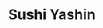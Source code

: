 ---
layout: place
title: "Sushi Yashin"
permalink: /new-york/brooklyn/sushi-yashin.html
stateAbbr: NY
stateName: New York
cityName: Brooklyn
seo:
  name: "Sushi Yashin"
  type: Restaurant
  links: https://www.sushiyashin.com/
description: "Chill, compact spot offering sushi rolls & sashimi, plus chef's-choice & lunch specials. Looking for sushi in Brooklyn, New York? Check out Sushi Yashin for ..."
place_id: ChIJSdgc3f1awokRq3dr7RS4D4g
photos:
  - name: >-
      places/ChIJSdgc3f1awokRq3dr7RS4D4g/photos/AeeoHcLKaDiZkj-A_C6mNlSn8L5hXciv36U6larIY5WBm3d_diBq_EsP6eJFYr3EjaIH3ydqkMD8ZsENeNMq8lL7UuSNG0qpVY3aLqPWHpdK1tbr5SHVWR5FZYm7K0d1K4nVBf6DJA6t-iWs8WFImRgTP8j-r71-R3REBZDps-kDEPCsrhFqlFqw44iLv5LE65olAbfwcvmd6QBJM8Ndt-qkDM45KxVUEem60IYprGdjmeOum5jGYTf6GVfslnDfthgewrk9ZsYi8-FnUT4L5RxgGDfUzZksoU2Nz1OeYWgl5GZGVQ7r_0B7ftCGBfPX1P9gog63xEfC3c-iWzMIt5sB2PHBAO0SJvKZmRVCcGNcrr1N6sBjNRUeWOAVgMAPgy00nbGzV54Lbv4AK_1MQ0iRnP21NvD7uh3T8rXByBx-z6Hv6bEn
    widthPx: 4800
    heightPx: 3840
    authorAttributions:
      - displayName: Nic Garcia
        uri: https://maps.google.com/maps/contrib/105601992699102170460
        photoUri: >-
          https://lh3.googleusercontent.com/a-/ALV-UjXcSq9plx4YrTqFmwFSTa3n-mJMSwp9TW62hId8Y2MnmIp4kFxo=s100-p-k-no-mo
    flagContentUri: >-
      https://www.google.com/local/imagery/report/?cb_client=maps_api_places.places_api&image_key=!1e10!2sCIHM0ogKEICAgMDQ-KbA7QE&hl=en-US
    googleMapsUri: >-
      https://www.google.com/maps/place//data=!3m4!1e2!3m2!1sCIHM0ogKEICAgMDQ-KbA7QE!2e10!4m2!3m1!1s0x89c25afddd1cd849:0x880fb814ed6b77ab
  - name: >-
      places/ChIJSdgc3f1awokRq3dr7RS4D4g/photos/AeeoHcKMepsyc4YlHIOlGXBiXeIBEOVGIfXgElpkX8-t_xJ7qSlo9Qg1qci9clDfVIZIuJ91lX01bSSD9QAUQKMEMJ4Zo0uGu_82PPm-CwfiWAuhXhHsayQOQlVVF6FRXtUQK9SfAtr8bG10f5NAV3knSDGtSzvqaRMCZSmQr3Sfa0YuI0itNHdWiBKFVvPsQDm1K_o9rtIPpqt307JsSvR_TvdcDMODeM5SDv0dC6-dAH8de_On5keZFGYd89XP7nrVUWvi_uyWkXZVgTA0cyTw0KIhMJk_tU22sPLu2b_TuovAJwotxBf3dIBzN3REMzU6jIngcHt9fYKtRLI_WbwQsqPjck4aMqq40O7pYZApHN2-LFx09GL_bNG04E_PX0hPbU5ban0CMUd1N2clRUw1dECH1jGu5qIWflQe8gtBMEsNNA
    widthPx: 4032
    heightPx: 2268
    authorAttributions:
      - displayName: Julien Bourneuf
        uri: https://maps.google.com/maps/contrib/111644518165064679706
        photoUri: >-
          https://lh3.googleusercontent.com/a-/ALV-UjXTFvA2akW2Fi_3ob2X2GUaSRSOYrTT96etbYbA9zpOfQAQDy5mSA=s100-p-k-no-mo
    flagContentUri: >-
      https://www.google.com/local/imagery/report/?cb_client=maps_api_places.places_api&image_key=!1e10!2sCIHM0ogKEICAgICk4sD3fg&hl=en-US
    googleMapsUri: >-
      https://www.google.com/maps/place//data=!3m4!1e2!3m2!1sCIHM0ogKEICAgICk4sD3fg!2e10!4m2!3m1!1s0x89c25afddd1cd849:0x880fb814ed6b77ab
  - name: >-
      places/ChIJSdgc3f1awokRq3dr7RS4D4g/photos/AeeoHcKlW0WL38w3_Ej3TtndgEvDqsxmpwa4xzXLrTMu1RAnQFcXl2_0mJxp63KQkPu-V7Bwc9eQp0xMX2C5WsfxbQ-hNJXhhrUEcxMkO7haqqbXuozK_3ygsjXwpiIVlxOTEH3YvXTUGrqZjTCyI7P06EybUgbT739hQuOqEEKXAGqlgeq2ukNdf50sXR8Ypr8xdtliC8WyR9r73yxAHBU9KgZLkIJIUfL89EK-Z02T6wLILQtV4sQcLj3ChGk9QcmRwziESYuRGq3H8wj2hNUOIpxMKR7ss4noDIw5Qul4LRvczKgFoqNz54doznAGafjY7OvKBzRHMaysWwhAM0c4ii3RdY8Bocevnut2p9f9opB_klFiA9xJE8mtSxeSrg59VcGce17APYPPYMYQe-wU1XL0m9CwYhniq2onK4hE3qpUaoph
    widthPx: 4032
    heightPx: 3024
    authorAttributions:
      - displayName: Jesse Xu
        uri: https://maps.google.com/maps/contrib/101630521694810011576
        photoUri: >-
          https://lh3.googleusercontent.com/a-/ALV-UjUfV1BFHZzFWZM-8_8jzEmt13NHk2feU8iQ32M5hAkRu9iAqYQfnQ=s100-p-k-no-mo
    flagContentUri: >-
      https://www.google.com/local/imagery/report/?cb_client=maps_api_places.places_api&image_key=!1e10!2sCIHM0ogKEICAgIDE_MuilwE&hl=en-US
    googleMapsUri: >-
      https://www.google.com/maps/place//data=!3m4!1e2!3m2!1sCIHM0ogKEICAgIDE_MuilwE!2e10!4m2!3m1!1s0x89c25afddd1cd849:0x880fb814ed6b77ab
  - name: >-
      places/ChIJSdgc3f1awokRq3dr7RS4D4g/photos/AeeoHcJp8F_OICyN7ldkE2OI-q9CCHVa8Us7rXeuSjGusZq53LP_43B8XgOQXib3ryK7FeNQSFknu2LmPAMYKKhuAibZi0Mmb0Uce-HMTlPJUnZAoAz1eyu9G8abfQ-VrCZPQHYvkf43Y5eWN8LFDtrBT6YKgIBFEUjoH1kr7atNba241NmauGji2YukRS9yDx3gRY4u-2mNOBq4TVPyBj7ZnsMZ5fTGGZ2b4RIE2eSZ6urB9UdETFFqBhL9QF2ToFpX0g8PAHATO_tAQiqNG0dN7FkoIDAv4ao2e0DGIYRED7H9g2Fi_1wGJ5vOW8zOgLlVkhr5W_vUG0qnJ8s88QU7tiBYEfT7cB053Rj1bZdhoVkButZLixJXGaXy7W2yQvZnm4e2p-Ud6Y5vXMliTrI7CtvxURgOYGTtMpppYYhkoOc
    widthPx: 3024
    heightPx: 4032
    authorAttributions:
      - displayName: Yunji Liu
        uri: https://maps.google.com/maps/contrib/111269952845966417337
        photoUri: >-
          https://lh3.googleusercontent.com/a/ACg8ocKi8DPxSCyvyEXsyXM1XdMKl7vje0Yv-IN8yx_6lsNEIq0Rjw=s100-p-k-no-mo
    flagContentUri: >-
      https://www.google.com/local/imagery/report/?cb_client=maps_api_places.places_api&image_key=!1e10!2sCIHM0ogKEICAgIDVl6CCIA&hl=en-US
    googleMapsUri: >-
      https://www.google.com/maps/place//data=!3m4!1e2!3m2!1sCIHM0ogKEICAgIDVl6CCIA!2e10!4m2!3m1!1s0x89c25afddd1cd849:0x880fb814ed6b77ab
  - name: >-
      places/ChIJSdgc3f1awokRq3dr7RS4D4g/photos/AeeoHcI3CMJICCagUIDmb_SnVcFUEyt3IhX9dCxPz82QHOVv0yim_VA6tkFFKJPSUSSLEXm_Qlra7fKjTROGAoSI7o3WdyLV39AToYWDMJpRa_czcERsdJFohUcCwSCyu29BkkHISmRkR8BeeVUvv4RSKIRRdLET0-lQqUNXBIcuJjm-061-kVcItHQG-y1Ed2ZaArPWf7qhkondSGvbTVtykuaXxfu08gNsUTEgnkafAxK0WqxI-6Q8rh0m_Xn9dnSef_B1GpqT9HMSqF95fmT6XbL3ukrOYZLvg95P89Zwsst5r2tNXUdqz9PL9zMFBJJF3eoC7ikKnUCZZ37MOhO88zSjlD4Lu5DhrJq-txS5JhaK7wDmpt13lpM0xdsia1DbgjJJZ93W57kp-kk-uTHCrEDw9fxjk2bXAv-MuYZRHgPl0UIK
    widthPx: 3600
    heightPx: 4800
    authorAttributions:
      - displayName: Kicks Kegs
        uri: https://maps.google.com/maps/contrib/109501076204071866175
        photoUri: >-
          https://lh3.googleusercontent.com/a-/ALV-UjUOpNGj1eoejP7Bke0TEh7g5nBxe00SC9dmi5zdQRf8iWEXCaw=s100-p-k-no-mo
    flagContentUri: >-
      https://www.google.com/local/imagery/report/?cb_client=maps_api_places.places_api&image_key=!1e10!2sCIHM0ogKEICAgIC_hMeLvgE&hl=en-US
    googleMapsUri: >-
      https://www.google.com/maps/place//data=!3m4!1e2!3m2!1sCIHM0ogKEICAgIC_hMeLvgE!2e10!4m2!3m1!1s0x89c25afddd1cd849:0x880fb814ed6b77ab
  - name: >-
      places/ChIJSdgc3f1awokRq3dr7RS4D4g/photos/AeeoHcJJgwmFx0s524swiT05_MxQQFikjxulsMgzY6x5ncJBg2ACaZ5AOXeSh3UEz0p7Bc4JvZfVVIjeiI3yzr4xHya9lvxJkO7Ntqa1C9YIK3zJzlAVfCZdAB9577ur-mHFv1j8DlV7I2RQ6uiOuE0fEH9edQBRfPBE84zh6Ey26gHK57ty088mUuegyA-NWkFME_xniGtRo55GdvWZt_gVDMGqnMFuXhFCKb5TncR3BTskRooZ80BE-DCaQ6rzbChlvqZ4S2lFxy_Z-6MrOQSCcfJlWUzWUrAmu9fla8qmR136UORS_RAaU4W3djHAS-RnCsh6mbwMOKAnHGxzYsX4jOxCQ7Diq4Sm1V-6NraZHePdyOb0gbmdqNsa86nwzUyl4BGc9_YjhfZhzTVWa3IXb2e4HJXyY02aJ5tvdHkxbm8ySw
    widthPx: 3600
    heightPx: 4800
    authorAttributions:
      - displayName: Kicks Kegs
        uri: https://maps.google.com/maps/contrib/109501076204071866175
        photoUri: >-
          https://lh3.googleusercontent.com/a-/ALV-UjUOpNGj1eoejP7Bke0TEh7g5nBxe00SC9dmi5zdQRf8iWEXCaw=s100-p-k-no-mo
    flagContentUri: >-
      https://www.google.com/local/imagery/report/?cb_client=maps_api_places.places_api&image_key=!1e10!2sCIHM0ogKEICAgIC_hMeLfg&hl=en-US
    googleMapsUri: >-
      https://www.google.com/maps/place//data=!3m4!1e2!3m2!1sCIHM0ogKEICAgIC_hMeLfg!2e10!4m2!3m1!1s0x89c25afddd1cd849:0x880fb814ed6b77ab
  - name: >-
      places/ChIJSdgc3f1awokRq3dr7RS4D4g/photos/AeeoHcKGBH7HolNA7WigjrA2ZWhG6ffylXoLqAXJ9whaQ--NJ9Lq29uNZrFqXs-dNdFraOEFtlYROJ19vb3I3I9wOAO71xwK01IoLxCMJgYUPkq1bYP-m1lvixlv6dRdx2wCBL0j17canAMLHMLDzL9Tl-_CDI8B1uIW51lv-beoAxiaUdPkaTDPdeLjpo0RT--lsxrPUhbBoIt_0taFKn-R8waqap08feE_gzMa6Odm-uoZ1x_YYBoLRTgJb_thmFAi3sZZy4MT7nJBZbynTSndVuyzu_BU0-r8lhkRbcdnD5PMPGDjZCyikRbPAIm53wePoPjoZCUnABT2L04Vi8lgL9SwaR3trPf6Kh4_eYfUH1mcw5RbFer-yBGTNue-foapEnTtN66oSbnPG0kcYeVir9SqPB6Q_VU_8EBx0Xn3tN10Jlmr
    widthPx: 4032
    heightPx: 1960
    authorAttributions:
      - displayName: Julien Bourneuf
        uri: https://maps.google.com/maps/contrib/111644518165064679706
        photoUri: >-
          https://lh3.googleusercontent.com/a-/ALV-UjXTFvA2akW2Fi_3ob2X2GUaSRSOYrTT96etbYbA9zpOfQAQDy5mSA=s100-p-k-no-mo
    flagContentUri: >-
      https://www.google.com/local/imagery/report/?cb_client=maps_api_places.places_api&image_key=!1e10!2sCIHM0ogKEICAgICq9q2mqAE&hl=en-US
    googleMapsUri: >-
      https://www.google.com/maps/place//data=!3m4!1e2!3m2!1sCIHM0ogKEICAgICq9q2mqAE!2e10!4m2!3m1!1s0x89c25afddd1cd849:0x880fb814ed6b77ab
  - name: >-
      places/ChIJSdgc3f1awokRq3dr7RS4D4g/photos/AeeoHcKxJL01_tFBQcR8H2CWufHeuh-lTCSnqRnuZIrtp_YbJRrfZOPbwe8ERPrrs5g8oDl85q66xXqQcUhG_VTRSOhlB8VO2xF4PGgA0ifMSOd3IR-xYRSoiEpDfXxRpAbu8bmLQPowosfRkPU7g3wv0syqvGhx-R4efRip1wGWK76M2Dr4QbYNsarfibaVGwROdzN4FPRAtRb1x1CZhWPl5n13O2RfKMtIv2nb040pmoDQw4a2qH3uUoWuDJGfOckdoVpQmTJ0jx71LDcAadj-LL3INr-bC44iSoCcTiEytuvsiuqmF24KujkvlrtngJRZoC4LGmF7Kxwp9tYi5Bcu-a13Xu2QCTPLo10UbvAYlEMnqT1UcOFxyIZmdZWGOIuS9bV0W4dfL8HsPup6kl-75MslTwxrBlGxJZHWsR5gldc
    widthPx: 3600
    heightPx: 4800
    authorAttributions:
      - displayName: Kicks Kegs
        uri: https://maps.google.com/maps/contrib/109501076204071866175
        photoUri: >-
          https://lh3.googleusercontent.com/a-/ALV-UjUOpNGj1eoejP7Bke0TEh7g5nBxe00SC9dmi5zdQRf8iWEXCaw=s100-p-k-no-mo
    flagContentUri: >-
      https://www.google.com/local/imagery/report/?cb_client=maps_api_places.places_api&image_key=!1e10!2sCIHM0ogKEICAgIC_hMeLPg&hl=en-US
    googleMapsUri: >-
      https://www.google.com/maps/place//data=!3m4!1e2!3m2!1sCIHM0ogKEICAgIC_hMeLPg!2e10!4m2!3m1!1s0x89c25afddd1cd849:0x880fb814ed6b77ab
  - name: >-
      places/ChIJSdgc3f1awokRq3dr7RS4D4g/photos/AeeoHcJEjkDxrnaEGU0UkK-fIocVE5Zq7k0OFG6kIUpr6raeQpF-O3UAOhgGmY2hFDCxHNTOTGBvmDdQuKjjSJSc2MhHD7TDT_VfLEafhP4vg_BNl9k4jdLUvj04QLnyZjW6YWr1PQC7y8bpbzNKcmUXIeS2FMTgAvoZvlWOPstTvfdqXJllkb6uatboDbe7YiU3CYzUelk6cqp5K4djHAUGOjSM5vD2TC8TCw3Vs3C2mTMA1jKKdNzUTcy8uhNbbb_Cg91T0YbFRz73MbMYMzWJoknDwadJEzKDmHZ2COvZbs4PrgN-HfjaY97uW104Ay2OWLH560_Y4yO40tiAZ5q_HDRRMteqa1ycWkysqQB9izwkA-si6vuv84gD6p8hd4HIQLYFlCJkaqKoCn3q9BKphF3BtG7B9Y81gex8OLSTBf-hGsJJ
    widthPx: 3024
    heightPx: 4032
    authorAttributions:
      - displayName: Alex Rivera
        uri: https://maps.google.com/maps/contrib/102730544060063802481
        photoUri: >-
          https://lh3.googleusercontent.com/a-/ALV-UjWS5i3SS3FiuhW0eCgOFzMzZ3GPI-Dantxlj6gfs3jMGmLiXdKqIw=s100-p-k-no-mo
    flagContentUri: >-
      https://www.google.com/local/imagery/report/?cb_client=maps_api_places.places_api&image_key=!1e10!2sCIHM0ogKEICAgICnvZSUqgE&hl=en-US
    googleMapsUri: >-
      https://www.google.com/maps/place//data=!3m4!1e2!3m2!1sCIHM0ogKEICAgICnvZSUqgE!2e10!4m2!3m1!1s0x89c25afddd1cd849:0x880fb814ed6b77ab
  - name: >-
      places/ChIJSdgc3f1awokRq3dr7RS4D4g/photos/AeeoHcKCa5o9I7ObQy1sT2ZLcgTBDgiuaN6W6F8-0__ifhQR2X55TKag2nMlQ2AYzJFltBDr1I-Gv6y6fXZfzmK5DIXrRh8hk9n1MJ2kobIZ2aEYmZZRvla0VOUxVzIoJKR3bBt0am1IM-SE6xUbypcXf5bXsPseaFxIA2jayKJY8wocgjUYd43NjaYQfKihN7vc2SSGjQSSs6drrauhovhkBBYxIvGGwXsu4h3Z7YmY_seKXtG23NFIEwOuOqIENWJMgfgwOXIg-92QUyUFnJy4ORXmj8MYmf37M7L93lS3Udlp0HWqF3Dazo9qdO1QAAiT1ewJPnRxT-QK8efA0laeBvadrUZGX2FgLrERhHoPTm2InAmjGdhpP7VNjYAjoX1Etn7nsAjogFdcc8QVfUmGE7lUTVrYe6wmz709EdW2IGJj_Itr
    widthPx: 2918
    heightPx: 2921
    authorAttributions:
      - displayName: Suanne Lee
        uri: https://maps.google.com/maps/contrib/104106861700096584296
        photoUri: >-
          https://lh3.googleusercontent.com/a-/ALV-UjWu5-D75bOH2Z2qKB8Ot4Ow_F9f9xaQxsd6vTyOl9qXAxYW98V_-A=s100-p-k-no-mo
    flagContentUri: >-
      https://www.google.com/local/imagery/report/?cb_client=maps_api_places.places_api&image_key=!1e10!2sCIHM0ogKEICAgICRlYbx9QE&hl=en-US
    googleMapsUri: >-
      https://www.google.com/maps/place//data=!3m4!1e2!3m2!1sCIHM0ogKEICAgICRlYbx9QE!2e10!4m2!3m1!1s0x89c25afddd1cd849:0x880fb814ed6b77ab
address: 381 5th Ave, Brooklyn, NY 11215, USA
street: 381 5th Ave
city: Brooklyn
state: NY
zip: '11215'
country: USA
neighborhood: Park Slope
latitude: '40.670856'
longitude: '-73.984732'
accessibility_options:
  wheelchairAccessibleParking: false
business_status: OPERATIONAL
name: Sushi Yashin
google_maps_links:
  directionsUri: >-
    https://www.google.com/maps/dir//''/data=!4m7!4m6!1m1!4e2!1m2!1m1!1s0x89c25afddd1cd849:0x880fb814ed6b77ab!3e0
  placeUri: https://maps.google.com/?cid=9804257313830959019
  writeAReviewUri: >-
    https://www.google.com/maps/place//data=!4m3!3m2!1s0x89c25afddd1cd849:0x880fb814ed6b77ab!12e1
  reviewsUri: >-
    https://www.google.com/maps/place//data=!4m4!3m3!1s0x89c25afddd1cd849:0x880fb814ed6b77ab!9m1!1b1
  photosUri: >-
    https://www.google.com/maps/place//data=!4m3!3m2!1s0x89c25afddd1cd849:0x880fb814ed6b77ab!10e5
primary_type: Sushi Restaurant
opening_hours:
  regular: null
  current: null
secondary_opening_hours:
  regular:
    weekdayDescriptions: null
    type: null
  current:
    weekdayDescriptions: null
    type: null
phone: (718) 788-6789
price_level: PRICE_LEVEL_MODERATE
price_range: $30 &ndash; $50
rating: '4.4'
rating_count: 245
website: https://www.sushiyashin.com/
reviews:
  - name: >-
      places/ChIJSdgc3f1awokRq3dr7RS4D4g/reviews/ChdDSUhNMG9nS0VJQ0FnSUNudlpTVThnRRAB
    relativePublishTimeDescription: 4 months ago
    rating: 4
    text:
      text: >-
        Food was good. I really liked the gyoza and the chicken karaage. The
        sushi was ok. I preferred the appetizers. Not bad.
      languageCode: en
    originalText:
      text: >-
        Food was good. I really liked the gyoza and the chicken karaage. The
        sushi was ok. I preferred the appetizers. Not bad.
      languageCode: en
    authorAttribution:
      displayName: Alex Rivera
      uri: https://www.google.com/maps/contrib/102730544060063802481/reviews
      photoUri: >-
        https://lh3.googleusercontent.com/a-/ALV-UjWS5i3SS3FiuhW0eCgOFzMzZ3GPI-Dantxlj6gfs3jMGmLiXdKqIw=s128-c0x00000000-cc-rp-mo-ba4
    publishTime: '2024-11-15T21:38:59.441660Z'
    flagContentUri: >-
      https://www.google.com/local/review/rap/report?postId=ChdDSUhNMG9nS0VJQ0FnSUNudlpTVThnRRAB&d=17924085&t=1
    googleMapsUri: >-
      https://www.google.com/maps/reviews/data=!4m6!14m5!1m4!2m3!1sChdDSUhNMG9nS0VJQ0FnSUNudlpTVThnRRAB!2m1!1s0x89c25afddd1cd849:0x880fb814ed6b77ab
  - name: >-
      places/ChIJSdgc3f1awokRq3dr7RS4D4g/reviews/ChdDSUhNMG9nS0VJQ0FnSUQzbVBlMXV3RRAB
    relativePublishTimeDescription: a month ago
    rating: 1
    text:
      text: >-
        I ordered delivery once and specified no knocking as I’m in the middle
        of a meeting. Immediately after the order was placed I also received a
        message saying tip in cash. I had already tip on grubhub. I don’t have
        time for this back and forth. When he arrived he proceeded to bang, yes
        bang not knocking, for a solid 3-5 minutes. On and off. I believe they
        deliver their own orders.


        The food was ok so i decided to dine in this time. The food was in fact
        just ok. I ordered a chirashi bowl this time. Something about the fish
        just doesn’t taste the freshest. The tamago egg had a strange yellow hue
        to it.. service was nearly nonexistent.


        I think you should always feel confident and comfortable to eat raw fish
        at a sushi restaurant. I did not feel confident about it eating here.
      languageCode: en
    originalText:
      text: >-
        I ordered delivery once and specified no knocking as I’m in the middle
        of a meeting. Immediately after the order was placed I also received a
        message saying tip in cash. I had already tip on grubhub. I don’t have
        time for this back and forth. When he arrived he proceeded to bang, yes
        bang not knocking, for a solid 3-5 minutes. On and off. I believe they
        deliver their own orders.


        The food was ok so i decided to dine in this time. The food was in fact
        just ok. I ordered a chirashi bowl this time. Something about the fish
        just doesn’t taste the freshest. The tamago egg had a strange yellow hue
        to it.. service was nearly nonexistent.


        I think you should always feel confident and comfortable to eat raw fish
        at a sushi restaurant. I did not feel confident about it eating here.
      languageCode: en
    authorAttribution:
      displayName: lelll omo
      uri: https://www.google.com/maps/contrib/101877196111780867415/reviews
      photoUri: >-
        https://lh3.googleusercontent.com/a/ACg8ocIxihoG69yvg-bT3tWrveRBm7DNN27Q4qJRcYfUISQFUGpg1Hg=s128-c0x00000000-cc-rp-mo-ba3
    publishTime: '2025-02-27T14:05:55.795089Z'
    flagContentUri: >-
      https://www.google.com/local/review/rap/report?postId=ChdDSUhNMG9nS0VJQ0FnSUQzbVBlMXV3RRAB&d=17924085&t=1
    googleMapsUri: >-
      https://www.google.com/maps/reviews/data=!4m6!14m5!1m4!2m3!1sChdDSUhNMG9nS0VJQ0FnSUQzbVBlMXV3RRAB!2m1!1s0x89c25afddd1cd849:0x880fb814ed6b77ab
  - name: >-
      places/ChIJSdgc3f1awokRq3dr7RS4D4g/reviews/ChdDSUhNMG9nS0VJQ0FnSUQ1MExYS193RRAB
    relativePublishTimeDescription: a year ago
    rating: 5
    text:
      text: >-
        I’ve only ordered food to-go from Sushi Yashin and I ordered it 4 days
        in a row, so I hope that sums up my review for the most part.

        The Spicy Girl roll is tasty and delicious with fresh tuna and jalapeno
        for a kick. The Apollo roll is tempura shrimp with some sort of mayo on
        top. The Rainbow roll has different fish on top like tuna, salmon, and
        yellowtail—if you’re looking for one roll with variety, this is the one
        I’d recommend.

        As for the normal rolls, can’t go wrong with a basic California roll.

        We will definitely be back and hopefully for dine-in so we can try it at
        its freshest!
      languageCode: en
    originalText:
      text: >-
        I’ve only ordered food to-go from Sushi Yashin and I ordered it 4 days
        in a row, so I hope that sums up my review for the most part.

        The Spicy Girl roll is tasty and delicious with fresh tuna and jalapeno
        for a kick. The Apollo roll is tempura shrimp with some sort of mayo on
        top. The Rainbow roll has different fish on top like tuna, salmon, and
        yellowtail—if you’re looking for one roll with variety, this is the one
        I’d recommend.

        As for the normal rolls, can’t go wrong with a basic California roll.

        We will definitely be back and hopefully for dine-in so we can try it at
        its freshest!
      languageCode: en
    authorAttribution:
      displayName: David Moldvai
      uri: https://www.google.com/maps/contrib/105361294518909986832/reviews
      photoUri: >-
        https://lh3.googleusercontent.com/a-/ALV-UjX90ckqIbIbNyXrCNfbyY6voDqq6evU1AqAOMudaqukrHN4O-Qt=s128-c0x00000000-cc-rp-mo-ba4
    publishTime: '2023-10-19T00:33:29.890626Z'
    flagContentUri: >-
      https://www.google.com/local/review/rap/report?postId=ChdDSUhNMG9nS0VJQ0FnSUQ1MExYS193RRAB&d=17924085&t=1
    googleMapsUri: >-
      https://www.google.com/maps/reviews/data=!4m6!14m5!1m4!2m3!1sChdDSUhNMG9nS0VJQ0FnSUQ1MExYS193RRAB!2m1!1s0x89c25afddd1cd849:0x880fb814ed6b77ab
  - name: >-
      places/ChIJSdgc3f1awokRq3dr7RS4D4g/reviews/ChZDSUhNMG9nS0VJQ0FnSURKMUtXU2NBEAE
    relativePublishTimeDescription: a year ago
    rating: 5
    text:
      text: >-
        Sweet atmosphere, calm, a nice place to visit! Friendly service, VERY
        fresh and flavorful fish, especially the yellowtail and tuna. Served
        beautifully- they put wasabi into the rolls/nigiri directly, so you do
        have to request that it be on the side if that’s not your thing.
      languageCode: en
    originalText:
      text: >-
        Sweet atmosphere, calm, a nice place to visit! Friendly service, VERY
        fresh and flavorful fish, especially the yellowtail and tuna. Served
        beautifully- they put wasabi into the rolls/nigiri directly, so you do
        have to request that it be on the side if that’s not your thing.
      languageCode: en
    authorAttribution:
      displayName: Emily Tirpak
      uri: https://www.google.com/maps/contrib/106277263742866797120/reviews
      photoUri: >-
        https://lh3.googleusercontent.com/a-/ALV-UjX9YCwFli9EETYIIqnh2lRv0AeHm8DSnx5N-zbiE4TR59dkWwY=s128-c0x00000000-cc-rp-mo-ba4
    publishTime: '2023-07-11T16:14:09.776686Z'
    flagContentUri: >-
      https://www.google.com/local/review/rap/report?postId=ChZDSUhNMG9nS0VJQ0FnSURKMUtXU2NBEAE&d=17924085&t=1
    googleMapsUri: >-
      https://www.google.com/maps/reviews/data=!4m6!14m5!1m4!2m3!1sChZDSUhNMG9nS0VJQ0FnSURKMUtXU2NBEAE!2m1!1s0x89c25afddd1cd849:0x880fb814ed6b77ab
  - name: >-
      places/ChIJSdgc3f1awokRq3dr7RS4D4g/reviews/ChdDSUhNMG9nS0VJQ0FnSURvdDVfUXp3RRAB
    relativePublishTimeDescription: 6 years ago
    rating: 5
    text:
      text: >-
        Had the pleasure of being served by the owner of the restaurant. The
        place was packed and he was incredibly speedy but was still able to
        serve top notch sushi with a sprinkle of very personable conversation.
      languageCode: en
    originalText:
      text: >-
        Had the pleasure of being served by the owner of the restaurant. The
        place was packed and he was incredibly speedy but was still able to
        serve top notch sushi with a sprinkle of very personable conversation.
      languageCode: en
    authorAttribution:
      displayName: Kevin Lee
      uri: https://www.google.com/maps/contrib/115689982203080397409/reviews
      photoUri: >-
        https://lh3.googleusercontent.com/a/ACg8ocINT0UIUi5eW0dIODVo0vBTbHzJnTQ4bTwGf4fWS_MDslnGcA=s128-c0x00000000-cc-rp-mo-ba3
    publishTime: '2019-03-25T09:48:46.532163Z'
    flagContentUri: >-
      https://www.google.com/local/review/rap/report?postId=ChdDSUhNMG9nS0VJQ0FnSURvdDVfUXp3RRAB&d=17924085&t=1
    googleMapsUri: >-
      https://www.google.com/maps/reviews/data=!4m6!14m5!1m4!2m3!1sChdDSUhNMG9nS0VJQ0FnSURvdDVfUXp3RRAB!2m1!1s0x89c25afddd1cd849:0x880fb814ed6b77ab
parking_options:
  paidStreetParking: true
  valetParking: false
payment_options:
  acceptsCreditCards: true
  acceptsDebitCards: true
  acceptsCashOnly: false
  acceptsNfc: true
allow_dogs: null
curbside_pickup: false
delivery: true
dine_in: true
good_for_children: null
good_for_groups: null
good_for_sports: false
live_music: false
menu_for_children: false
outdoor_seating: null
reservable: false
restroom: true
serves_beer: true
serves_breakfast: false
serves_brunch: null
serves_cocktails: false
serves_coffee: false
serves_dinner: true
serves_dessert: true
serves_lunch: true
serves_vegetarian_food: true
serves_wine: true
takeout: true
summary: >-
  Chill, compact spot offering sushi rolls & sashimi, plus chef's-choice & lunch
  specials.

---